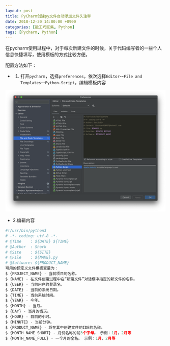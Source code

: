 ```yaml
---
layout: post
title: PyCharm创建py文件自动添加文件头注释
date: 2018-12-30 14:00:00 +0900
categories: [能工巧匠集, Python]
tags: [Pycharm, Python]
---
```


在pycharm使用过程中，对于每次新建文件的时候，关于代码编写者的一些个人信息快捷填写，使用模板的方式比较方便。

配置方法如下：

- 1. 打开`pycharm`，选择`preferences`，依次选择`Editor`--`File and Templates`--`Python-Script`，编辑模板内容

![](/assets/images/2018/PyCharm-custom-template.png)


- 2.编辑内容

```python
#!/usr/bin/python3
# -*- coding: utf-8 -*-
# @Time    : ${DATE} ${TIME}
# @Author  : Shark
# @Site    : ${SITE}
# @File    : ${NAME}.py
# @Software: ${PRODUCT_NAME}
可用的预定义文件模板变量为：
$ {PROJECT_NAME} - 当前项目的名称。
$ {NAME} - 在文件创建过程中在“新建文件”对话框中指定的新文件的名称。
$ {USER} - 当前用户的登录名。
$ {DATE} - 当前的系统日期。
$ {TIME} - 当前系统时间。
$ {YEAR} - 今年。
$ {MONTH} - 当月。
$ {DAY} - 当月的当天。
$ {HOUR} - 目前的小时。
$ {MINUTE} - 当前分钟。
$ {PRODUCT_NAME} - 将在其中创建文件的IDE的名称。
$ {MONTH_NAME_SHORT} - 月份名称的前3个字母。 示例：1月，2月等
$ {MONTH_NAME_FULL} - 一个月的全名。 示例：1月，2月等

```




